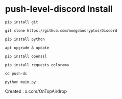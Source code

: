 # push-level-discord Install
```
pip install git
```
```
git clone https://github.com/nongdancryptos/Discord
```
```
pip install python
```
```
apt upgrade & update
```
```
pip install openssl
```
```
pip install requests colorama
```
```
cd push-dc
```
```
python main.py
```
Created : x.com/OnTopAirdrop
